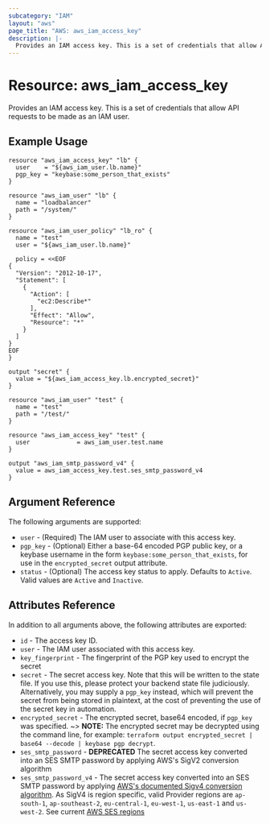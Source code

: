 ```yaml
---
subcategory: "IAM"
layout: "aws"
page_title: "AWS: aws_iam_access_key"
description: |-
  Provides an IAM access key. This is a set of credentials that allow API requests to be made as an IAM user.
---
```


# Resource: aws_iam_access_key

Provides an IAM access key. This is a set of credentials that allow API requests to be made as an IAM user.

## Example Usage

```hcl
resource "aws_iam_access_key" "lb" {
  user    = "${aws_iam_user.lb.name}"
  pgp_key = "keybase:some_person_that_exists"
}

resource "aws_iam_user" "lb" {
  name = "loadbalancer"
  path = "/system/"
}

resource "aws_iam_user_policy" "lb_ro" {
  name = "test"
  user = "${aws_iam_user.lb.name}"

  policy = <<EOF
{
  "Version": "2012-10-17",
  "Statement": [
    {
      "Action": [
        "ec2:Describe*"
      ],
      "Effect": "Allow",
      "Resource": "*"
    }
  ]
}
EOF
}

output "secret" {
  value = "${aws_iam_access_key.lb.encrypted_secret}"
}
```

```hcl
resource "aws_iam_user" "test" {
  name = "test"
  path = "/test/"
}

resource "aws_iam_access_key" "test" {
  user             = aws_iam_user.test.name
}

output "aws_iam_smtp_password_v4" {
  value = aws_iam_access_key.test.ses_smtp_password_v4
}
```

## Argument Reference

The following arguments are supported:

* `user` - (Required) The IAM user to associate with this access key.
* `pgp_key` - (Optional) Either a base-64 encoded PGP public key, or a
  keybase username in the form `keybase:some_person_that_exists`, for use
  in the `encrypted_secret` output attribute.
* `status` - (Optional) The access key status to apply. Defaults to `Active`.
Valid values are `Active` and `Inactive`.

## Attributes Reference

In addition to all arguments above, the following attributes are exported:

* `id` - The access key ID.
* `user` - The IAM user associated with this access key.
* `key_fingerprint` - The fingerprint of the PGP key used to encrypt
  the secret
* `secret` - The secret access key. Note that this will be written
to the state file. If you use this, please protect your backend state file
judiciously. Alternatively, you may supply a `pgp_key` instead, which will
prevent the secret from being stored in plaintext, at the cost of preventing
the use of the secret key in automation.
* `encrypted_secret` - The encrypted secret, base64 encoded, if `pgp_key` was specified.
~> **NOTE:** The encrypted secret may be decrypted using the command line,
   for example: `terraform output encrypted_secret | base64 --decode | keybase pgp decrypt`.
* `ses_smtp_password` - **DEPRECATED** The secret access key converted into an SES SMTP
  password by applying AWS's SigV2 conversion algorithm
* `ses_smtp_password_v4` - The secret access key converted into an SES SMTP
  password by applying [AWS's documented Sigv4 conversion
  algorithm](https://docs.aws.amazon.com/ses/latest/DeveloperGuide/smtp-credentials.html#smtp-credentials-convert).
  As SigV4 is region specific, valid Provider regions are `ap-south-1`, `ap-southeast-2`, `eu-central-1`, `eu-west-1`, `us-east-1` and `us-west-2`. See current [AWS SES regions](https://docs.aws.amazon.com/general/latest/gr/rande.html#ses_region)
